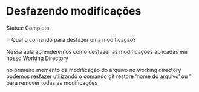 # Desfazendo modificações

Status: Completo

<aside>
💡 Qual o comando para desfazer uma modificação?

</aside>

Nessa aula aprenderemos como desfazer as modificações aplicadas em nosso Working Directory

no primeiro momento da modificação do arquivo no working directory podemos resfazer utilizando o comando git restore ‘nome do arquivo’ ou ‘.’ para remover todas as modificações